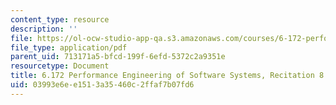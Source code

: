 ```yaml
---
content_type: resource
description: ''
file: https://ol-ocw-studio-app-qa.s3.amazonaws.com/courses/6-172-performance-engineering-of-software-systems-fall-2018/03993e6ee1513a35460c2ffaf7b07fd6_MIT6_172F18_rec8sol.pdf
file_type: application/pdf
parent_uid: 713171a5-bfcd-199f-6efd-5372c2a9351e
resourcetype: Document
title: 6.172 Performance Engineering of Software Systems, Recitation 8
uid: 03993e6e-e151-3a35-460c-2ffaf7b07fd6
---
```

